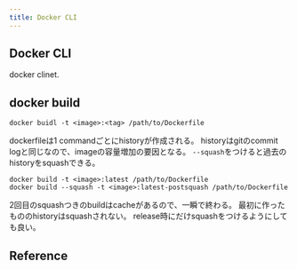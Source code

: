 ```yaml
---
title: Docker CLI
---
```


## Docker CLI
docker clinet.


## docker build

```
docker buidl -t <image>:<tag> /path/to/Dockerfile
```

dockerfileは1 commandごとにhistoryが作成される。
historyはgitのcommit logと同じなので、imageの容量増加の要因となる。
`--squash`をつけると過去のhistoryをsquashできる。

```
docker build -t <image>:latest /path/to/Dockerfile
docker build --squash -t <image>:latest-postsquash /path/to/Dockerfile
```

2回目のsquashつきのbuildはcacheがあるので、一瞬で終わる。
最初に作ったもののhistoryはsquashされない。
release時にだけsquashをつけるようにしても良い。

## Reference
